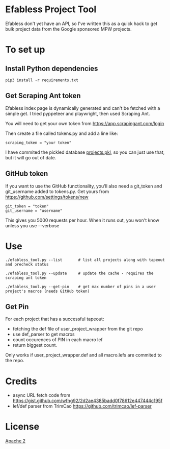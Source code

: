 # Efabless Project Tool

Efabless don't yet have an API, so I've written this as a quick hack to get bulk project data from the Google sponsored MPW projects.

# To set up

## Install Python dependencies

    pip3 install -r requirements.txt

## Get Scraping Ant token

Efabless index page is dynamically generated and can't be fetched with a simple get.
I tried pyppeteer and playwright, then used Scraping Ant.

You will need to get your own token from https://app.scrapingant.com/login

Then create a file called tokens.py and add a line like:

    scraping_token = "your token"

I have commited the pickled database [projects.pkl](projects.pkl), so you can just use that, but it will go out of date.

## GitHub token

If you want to use the GitHub functionality, you'll also need a git_token and git_username added to tokens.py. Get yours from https://github.com/settings/tokens/new

    git_token = "token"
    git_username = "username"

This gives you 5000 requests per hour. When it runs out, you won't know unless you use --verbose

# Use

    ./efabless_tool.py --list       # list all projects along with tapeout and precheck status

    ./efabless_tool.py --update     # update the cache - requires the scraping ant token

    ./efabless_tool.py --get-pin    # get max number of pins in a user project's macros (needs GitHub token)

## Get Pin

For each project that has a successful tapeout:

* fetching the def file of user_project_wrapper from the git repo
* use def_parser to get macros
* count occurences of PIN in each macro lef
* return biggest count.

Only works if user_project_wrapper.def and all macro.lefs are commited to the repo.

# Credits

* async URL fetch code from https://gist.github.com/wfng92/2d2ae4385badd0f78612e447444c195f
* lef/def parser from TrimCao https://github.com/trimcao/lef-parser

# License

[Apache 2](LICENSE)
